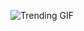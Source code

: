 ![Trending GIF](https://media2.giphy.com/media/v1.Y2lkPThiYjIxNzcyNHNha3d5dXl5c3VsbmUxejk0bzczcGhrOGszZm5pcjF3M3F1aHo0dyZlcD12MV9naWZzX3NlYXJjaCZjdD1n/SXOaBm5npU8UcTuTLk/giphy.gif)
